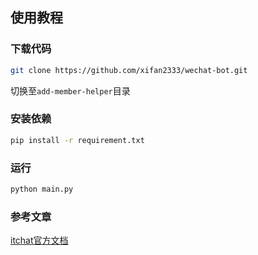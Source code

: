 ## 使用教程

### 下载代码

```bash
git clone https://github.com/xifan2333/wechat-bot.git
```
切换至`add-member-helper`目录

### 安装依赖

```bash
pip install -r requirement.txt
```

### 运行

```bash
python main.py
```

### 参考文章

[itchat官方文档](https://itchat.readthedocs.io/zh/latest/)